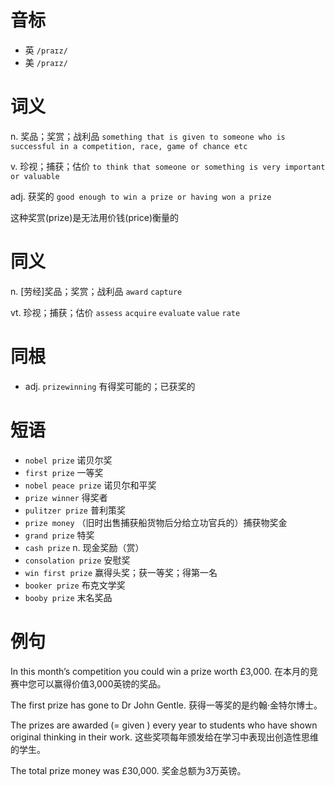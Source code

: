 # 音标

- 英 `/praɪz/`
- 美 `/praɪz/`

# 词义

n. 奖品；奖赏；战利品
`something that is given to someone who is successful in a competition, race, game of chance etc`

v. 珍视；捕获；估价
`to think that someone or something is very important or valuable`

adj. 获奖的
`good enough to win a prize or having won a prize`



这种奖赏(prize)是无法用价钱(price)衡量的

# 同义

n. [劳经]奖品；奖赏；战利品
`award` `capture`

vt. 珍视；捕获；估价
`assess` `acquire` `evaluate` `value` `rate`

# 同根

- adj. `prizewinning` 有得奖可能的；已获奖的

# 短语

- `nobel prize` 诺贝尔奖
- `first prize` 一等奖
- `nobel peace prize` 诺贝尔和平奖
- `prize winner` 得奖者
- `pulitzer prize` 普利策奖
- `prize money` （旧时出售捕获船货物后分给立功官兵的）捕获物奖金
- `grand prize` 特奖
- `cash prize` n. 现金奖励（赏）
- `consolation prize` 安慰奖
- `win first prize` 赢得头奖；获一等奖；得第一名
- `booker prize` 布克文学奖
- `booby prize` 末名奖品

# 例句

In this month’s competition you could win a prize worth £3,000.
在本月的竞赛中您可以赢得价值3,000英镑的奖品。

The first prize has gone to Dr John Gentle.
获得一等奖的是约翰·金特尔博士。

The prizes are awarded (= given ) every year to students who have shown original thinking in their work.
这些奖项每年颁发给在学习中表现出创造性思维的学生。

The total prize money was £30,000.
奖金总额为3万英镑。


